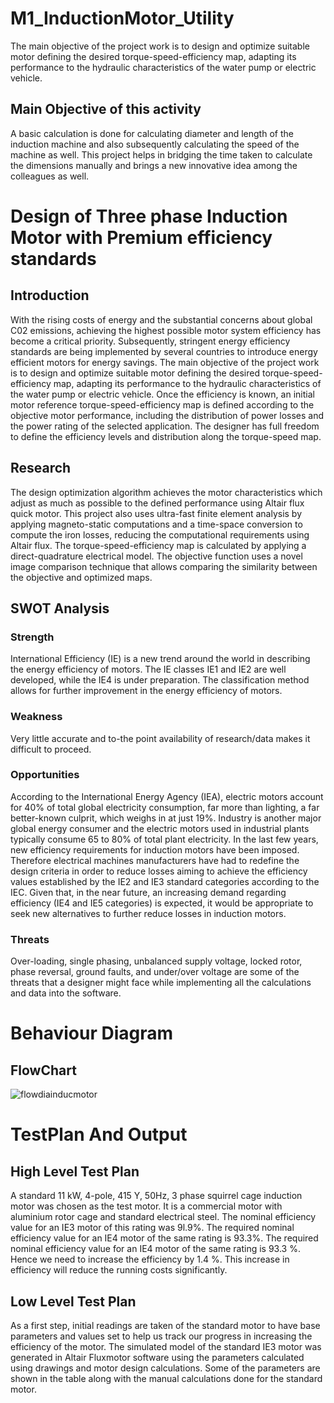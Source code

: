 # M1_InductionMotor_Utility
The main objective of the project work is to design and optimize suitable motor defining the desired torque-speed-efficiency map, adapting its performance to the hydraulic characteristics of the water pump or electric vehicle.

## Main Objective of this activity
A basic calculation is done for calculating diameter and length of the induction machine and also subsequently calculating the speed of the machine as well.
This project helps in bridging the time taken to calculate the dimensions manually and brings a new innovative idea among the colleagues as well.
# Design of Three phase Induction Motor with Premium efficiency standards

## Introduction
With the rising costs of energy and the substantial concerns
about global C02 emissions, achieving the highest possible
motor system efficiency has become a critical priority.
Subsequently, stringent energy efficiency standards are being
implemented by several countries to introduce energy efficient
motors for energy savings.
The main objective of the project work is to design and optimize suitable motor defining the desired torque-speed-efficiency map,
adapting its performance to the hydraulic characteristics of the water pump or electric vehicle. 
Once the efficiency is known, an initial motor reference torque-speed-efficiency map is defined according to the objective motor performance, 
including the distribution of power losses and the power rating of the selected application.
The designer has full freedom to define the efficiency levels and distribution along the torque-speed map. 

## Research
The design optimization algorithm achieves the motor characteristics which adjust as much as possible to the defined performance using Altair flux quick motor. 
This project also uses ultra-fast finite element analysis by applying magneto-static computations and a time-space conversion to compute the iron losses,
reducing the computational requirements using Altair flux.
The torque-speed-efficiency map is calculated by applying a direct-quadrature electrical model.
The objective function uses a novel image comparison technique that allows comparing the similarity between the objective and optimized maps. 

## SWOT Analysis

### Strength

International Efficiency (IE) is a new trend around the world in describing the energy efficiency of motors. The IE classes IE1 and IE2 are well developed, while the IE4 is under preparation. The classification method allows for further improvement in the energy efficiency of motors.

### Weakness

Very little accurate and to-the point availability of research/data makes it difficult to proceed.

### Opportunities

According to the International Energy Agency (IEA), electric motors account for 40% of total global electricity consumption, far more than lighting, a far better-known culprit, which weighs in at just 19%. Industry is another major global energy consumer and the electric motors used in industrial plants typically consume 65 to 80% of total plant electricity. 
In the last few years, new efficiency requirements for induction motors have been imposed. Therefore electrical machines manufacturers have had to redefine the design criteria in order to reduce losses aiming to achieve the efficiency values established by the IE2 and IE3 standard categories according to the IEC. Given that, in the near future, an increasing demand regarding efficiency (IE4 and IE5 categories) is expected, it would be appropriate to seek new alternatives to further reduce losses in induction motors.

### Threats

Over-loading, single phasing, unbalanced supply voltage, locked rotor, phase reversal, ground faults, and under/over voltage are some of the threats that a designer might face while implementing all the calculations and data into the software.

# Behaviour Diagram

## FlowChart

![flowdiainducmotor](https://user-images.githubusercontent.com/98945487/152674664-ddbe7d58-19de-440f-8bbb-f9480f89efe1.JPG)

# TestPlan And Output

## High Level Test Plan
A standard 11 kW, 4-pole, 415 Y, 50Hz, 3 phase squirrel cage induction motor was chosen as the test motor. It is a commercial motor with aluminium rotor cage and standard electrical steel. The nominal efficiency value for an IE3 motor of this rating was 9l.9%. The required nominal efficiency value for an IE4 motor of the same rating is 93.3%. The required nominal efficiency value for an IE4 motor of the same rating is 93.3 %. Hence we need to increase the efficiency by 1.4 %. This increase in efficiency will reduce the running costs significantly. 

## Low Level Test Plan
As a first step, initial readings are taken of the standard motor to have base parameters and values set to help us track our progress in increasing the efficiency of the motor. The simulated model of the standard IE3 motor was generated in Altair Fluxmotor software using the parameters calculated using drawings and motor design calculations. Some of the parameters are shown in the table along with the manual calculations done for the standard motor. 


